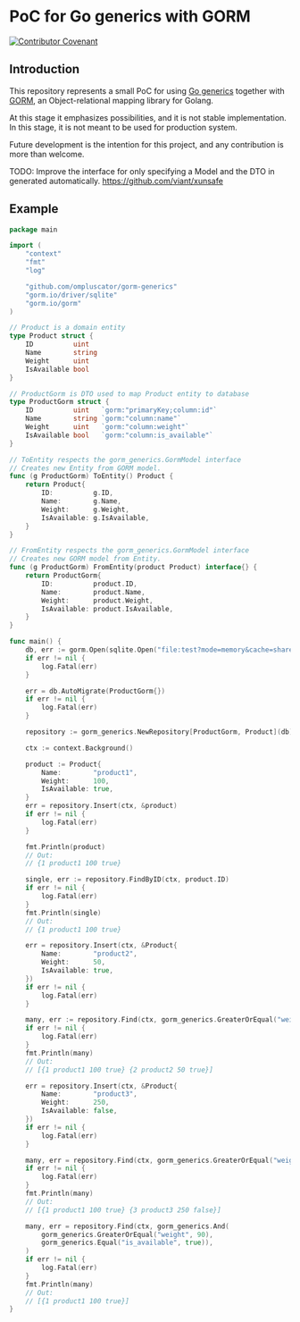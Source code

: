 # PoC for Go generics with GORM
[![Contributor Covenant](https://img.shields.io/badge/Contributor%20Covenant-2.1-4baaaa.svg)](code_of_conduct.md)

## Introduction
This repository represents a small PoC for using 
[Go generics](https://levelup.gitconnected.com/generics-in-go-viva-la-revolution-e27898bf5495) together 
with [GORM](https://gorm.io/index.html), an Object-relational 
mapping library for Golang.

At this stage it emphasizes possibilities, and it is not stable implementation.
In this stage, it is not meant to be used for production system.

Future development is the intention for this project,
and any contribution is more than welcome.

TODO: Improve the interface for only specifying a Model and the DTO in generated automatically.
https://github.com/viant/xunsafe

## Example
```go
package main

import (
	"context"
	"fmt"
	"log"

	"github.com/ompluscator/gorm-generics"
	"gorm.io/driver/sqlite"
	"gorm.io/gorm"
)

// Product is a domain entity
type Product struct {
	ID          uint
	Name        string
	Weight      uint
	IsAvailable bool
}

// ProductGorm is DTO used to map Product entity to database
type ProductGorm struct {
	ID          uint   `gorm:"primaryKey;column:id"`
	Name        string `gorm:"column:name"`
	Weight      uint   `gorm:"column:weight"`
	IsAvailable bool   `gorm:"column:is_available"`
}

// ToEntity respects the gorm_generics.GormModel interface
// Creates new Entity from GORM model.
func (g ProductGorm) ToEntity() Product {
	return Product{
		ID:          g.ID,
		Name:        g.Name,
		Weight:      g.Weight,
		IsAvailable: g.IsAvailable,
	}
}

// FromEntity respects the gorm_generics.GormModel interface
// Creates new GORM model from Entity.
func (g ProductGorm) FromEntity(product Product) interface{} {
	return ProductGorm{
		ID:          product.ID,
		Name:        product.Name,
		Weight:      product.Weight,
		IsAvailable: product.IsAvailable,
	}
}

func main() {
	db, err := gorm.Open(sqlite.Open("file:test?mode=memory&cache=shared&_fk=1"), &gorm.Config{})
	if err != nil {
		log.Fatal(err)
	}

	err = db.AutoMigrate(ProductGorm{})
	if err != nil {
		log.Fatal(err)
	}

	repository := gorm_generics.NewRepository[ProductGorm, Product](db)

	ctx := context.Background()

	product := Product{
		Name:        "product1",
		Weight:      100,
		IsAvailable: true,
	}
	err = repository.Insert(ctx, &product)
	if err != nil {
		log.Fatal(err)
	}

	fmt.Println(product)
	// Out:
	// {1 product1 100 true}

	single, err := repository.FindByID(ctx, product.ID)
	if err != nil {
		log.Fatal(err)
	}
	fmt.Println(single)
	// Out:
	// {1 product1 100 true}

	err = repository.Insert(ctx, &Product{
		Name:        "product2",
		Weight:      50,
		IsAvailable: true,
	})
	if err != nil {
		log.Fatal(err)
	}

	many, err := repository.Find(ctx, gorm_generics.GreaterOrEqual("weight", 50))
	if err != nil {
		log.Fatal(err)
	}
	fmt.Println(many)
	// Out:
	// [{1 product1 100 true} {2 product2 50 true}]

	err = repository.Insert(ctx, &Product{
		Name:        "product3",
		Weight:      250,
		IsAvailable: false,
	})
	if err != nil {
		log.Fatal(err)
	}

	many, err = repository.Find(ctx, gorm_generics.GreaterOrEqual("weight", 90))
	if err != nil {
		log.Fatal(err)
	}
	fmt.Println(many)
	// Out:
	// [{1 product1 100 true} {3 product3 250 false}]

	many, err = repository.Find(ctx, gorm_generics.And(
		gorm_generics.GreaterOrEqual("weight", 90),
		gorm_generics.Equal("is_available", true)),
	)
	if err != nil {
		log.Fatal(err)
	}
	fmt.Println(many)
	// Out:
	// [{1 product1 100 true}]
}
```